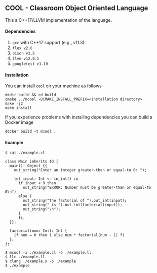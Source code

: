## COOL -  Classroom Object Oriented Language

This a C++17/LLVM implementation of the language.

#### Dependencies

1) `gcc` with C++17 support (e.g., v11.3)
2) `flex v2.6`
3) `bison v3.5`
4) `llvm v12.0.1`
5) `googletest v1.10`

#### Installation
You can install `cool` on your machine as follows
```
mkdir build && cd build
cmake ../mcool -DCMAKE_INSTALL_PREFIX=<installation directory>
make -j2
make install
```

If you experience problems with installing dependencies you
can build a Docker image
```
docker build -t mcool .
```

#### Example

```
$ cat ./example.cl

class Main inherits IO {
  main(): Object {{
    out_string("Enter an integer greater-than or equal-to 0: ");

    let input: Int <- in_int() in
      if input < 0 then
        out_string("ERROR: Number must be greater-than or equal-to 0\n")
      else {
        out_string("The factorial of ").out_int(input);
        out_string(" is ").out_int(factorial(input));
        out_string("\n");
      }
      fi;
  }};

  factorial(num: Int): Int {
    if num = 0 then 1 else num * factorial(num - 1) fi
  };
};

$ mcool -i ./example.cl -o ./example.ll
$ llc ./example.ll
$ clang ./example.s -o ./example
$ ./example
```